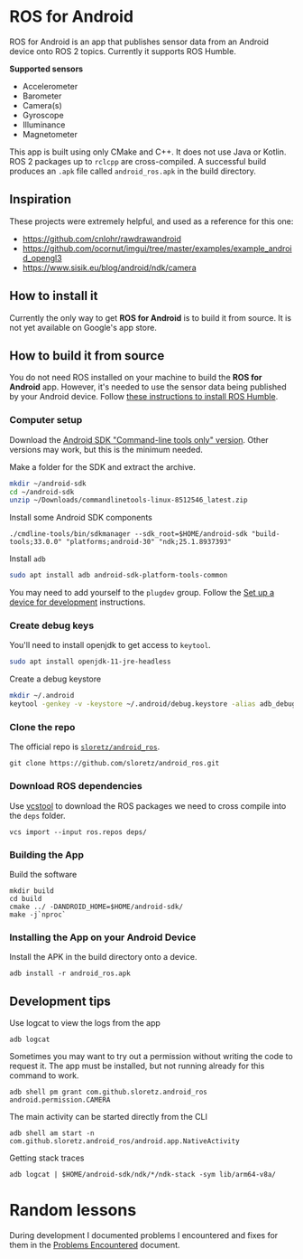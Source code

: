 # ROS for Android

ROS for Android is an app that publishes sensor data from an Android device onto ROS 2 topics.
Currently it supports ROS Humble.

**Supported sensors**
* Accelerometer
* Barometer
* Camera(s)
* Gyroscope
* Illuminance
* Magnetometer

This app is built using only CMake and C++.
It does not use Java or Kotlin.
ROS 2 packages up to `rclcpp` are cross-compiled.
A successful build produces an `.apk` file called `android_ros.apk` in the build directory.

## Inspiration

These projects were extremely helpful, and used as a reference for this one:

* https://github.com/cnlohr/rawdrawandroid
* https://github.com/ocornut/imgui/tree/master/examples/example_android_opengl3
* https://www.sisik.eu/blog/android/ndk/camera

## How to install it

Currently the only way to get **ROS for Android** is to build it from source.
It is not yet available on Google's app store.

## How to build it from source

You do not need ROS installed on your machine to build the **ROS for Android** app.
However, it's needed to use the sensor data being published by your Android device.
Follow [these instructions to install ROS Humble](https://docs.ros.org/en/humble/Installation.html).

### Computer setup

Download the [Android SDK "Command-line tools only" version](https://developer.android.com/studio#command-tools).
Other versions may work, but this is the minimum needed.

Make a folder for the SDK and extract the archive.

```bash
mkdir ~/android-sdk
cd ~/android-sdk
unzip ~/Downloads/commandlinetools-linux-8512546_latest.zip
```

Install some Android SDK components

```
./cmdline-tools/bin/sdkmanager --sdk_root=$HOME/android-sdk "build-tools;33.0.0" "platforms;android-30" "ndk;25.1.8937393"
```

Install `adb`

```bash
sudo apt install adb android-sdk-platform-tools-common
```

You may need to add yourself to the `plugdev` group.
Follow the [Set up a device for development](https://developer.android.com/studio/run/device#setting-up) instructions.


### Create debug keys

You'll need to install openjdk to get access to `keytool`.

```bash
sudo apt install openjdk-11-jre-headless
```

Create a debug keystore

```bash
mkdir ~/.android
keytool -genkey -v -keystore ~/.android/debug.keystore -alias adb_debug_key -keyalg RSA -keysize 2048 -validity 10000 -storepass android -keypass android
```

### Clone the repo

The official repo is [`sloretz/android_ros`](https://github.com/sloretz/android_ros.git).

```
git clone https://github.com/sloretz/android_ros.git
```

### Download ROS dependencies

Use [vcstool](https://github.com/dirk-thomas/vcstool) to download the ROS packages we need to cross compile into the `deps` folder.

```
vcs import --input ros.repos deps/
```

### Building the App

Build the software

```
mkdir build
cd build
cmake ../ -DANDROID_HOME=$HOME/android-sdk/
make -j`nproc`
```

### Installing the App on your Android Device

Install the APK in the build directory onto a device.

```
adb install -r android_ros.apk
```

## Development tips

Use logcat to view the logs from the app
```
adb logcat
```

Sometimes you may want to try out a permission without writing the code to request it.
The app must be installed, but not running already for this command to work.
```
adb shell pm grant com.github.sloretz.android_ros android.permission.CAMERA
```

The main activity can be started directly from the CLI
```
adb shell am start -n com.github.sloretz.android_ros/android.app.NativeActivity
```

Getting stack traces

```
adb logcat | $HOME/android-sdk/ndk/*/ndk-stack -sym lib/arm64-v8a/
```

# Random lessons

During development I documented problems I encountered and fixes for them in the [Problems Encountered](docs/problems_encountered.md) document.
